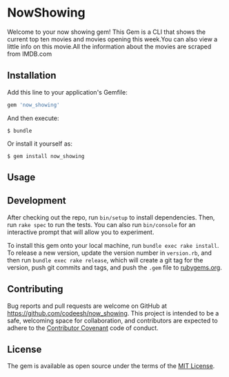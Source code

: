 # NowShowing


Welcome to your now showing gem! This Gem is a CLI that shows the current top ten movies and movies opening this week.You can also view a little info on this movie.All the information about the movies are scraped from IMDB.com


## Installation

Add this line to your application's Gemfile:

```ruby
gem 'now_showing'
```

And then execute:

    $ bundle

Or install it yourself as:

    $ gem install now_showing

## Usage

  

## Development

After checking out the repo, run `bin/setup` to install dependencies. Then, run `rake spec` to run the tests. You can also run `bin/console` for an interactive prompt that will allow you to experiment.

To install this gem onto your local machine, run `bundle exec rake install`. To release a new version, update the version number in `version.rb`, and then run `bundle exec rake release`, which will create a git tag for the version, push git commits and tags, and push the `.gem` file to [rubygems.org](https://rubygems.org).

## Contributing

Bug reports and pull requests are welcome on GitHub at https://github.com/codeesh/now_showing. This project is intended to be a safe, welcoming space for collaboration, and contributors are expected to adhere to the [Contributor Covenant](http://contributor-covenant.org) code of conduct.


## License

The gem is available as open source under the terms of the [MIT License](http://opensource.org/licenses/MIT).

